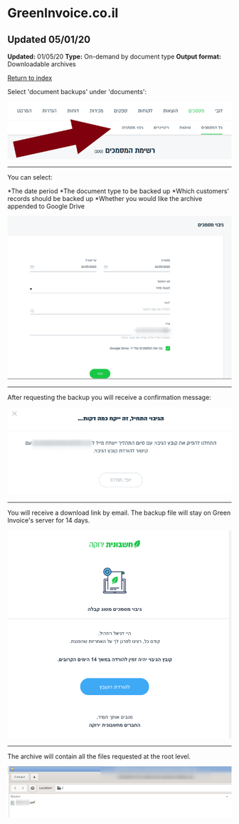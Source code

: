 # GreenInvoice.co.il

## Updated 05/01/20

**Updated:** 01/05/20
**Type:** On-demand by document type
**Output format:** Downloadable archives 

[Return to index](https://github.com/danielrosehilljlm/CloudBackupApproaches)

Select 'document backups' under 'documents':

![Backups](/images/green1.png)

<hr>

You can select:

*The date period
*The document type to be backed up
*Which customers' records should be backed up
*Whether you would like the archive appended to Google Drive 

![Backups](/images/green2.png)

<hr>

After requesting the backup you will receive a confirmation message:

![Backups](/images/green3.png)

<hr>

You will receive a download link by email. The backup file will stay on Green Invoice's server for 14 days. 

![Backups](/images/green4.png)

<hr>

The archive will contain all the files requested at the root level. 

![Backups](/images/green5.png)
